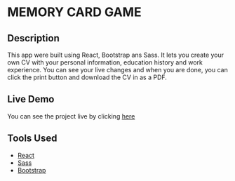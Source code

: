 # MEMORY CARD GAME

## Description

This app were built using React, Bootstrap ans Sass.
It lets you create your own CV with your personal information, education history and work experience. You can see your live changes and when you are done, you can click the print button and download the CV in as a PDF.

## Live Demo

You can see the project live by clicking [here](https://alejandroqr23.github.io/memory-card-game)

## Tools Used

- [React](https://reactjs.org/)
- [Sass](https://sass-lang.com/)
- [Bootstrap](https://getbootstrap.com/)
